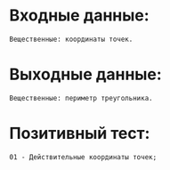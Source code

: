 #  Входные данные:

```
Вещественные: координаты точек.
```

#  Выходные данные:

```
Вещественные: периметр треугольника.
```

#  Позитивный тест:

```
01 - Действительные координаты точек;
```
